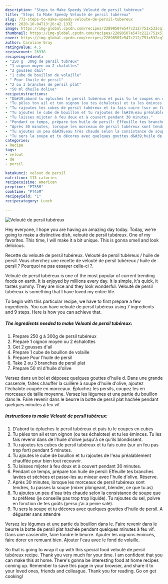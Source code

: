 ```yaml
---
description: "Steps to Make Speedy Velouté de persil tubéreux"
title: "Steps to Make Speedy Velouté de persil tubéreux"
slug: 773-steps-to-make-speedy-veloute-de-persil-tubereux
date: 2020-10-04T13:26:42.133Z
image: https://img-global.cpcdn.com/recipes/22898507e547c212/751x532cq70/veloute-de-persil-tubereux-photo-principale-de-la-recette.jpg
thumbnail: https://img-global.cpcdn.com/recipes/22898507e547c212/751x532cq70/veloute-de-persil-tubereux-photo-principale-de-la-recette.jpg
cover: https://img-global.cpcdn.com/recipes/22898507e547c212/751x532cq70/veloute-de-persil-tubereux-photo-principale-de-la-recette.jpg
author: Caroline Gray
ratingvalue: 4.5
reviewcount: 26938
recipeingredient:
- "250 g  300g de persil tubreux"
- "1 oignon moyen ou 2 chalottes"
- "2 gousses dail"
- "1 cube de bouillon de volaille"
- " Pour lhuile de persil"
- "2 ou 3 branches de persil plat"
- "50 ml dhuile dolive"
recipeinstructions:
- "D&#39;abord tu épluches le persil tubéreux et puis tu le coupes en cubes"
- "Tu pèles ton ail et ton oignon (ou tes échalotes) et tu les éminces. Tu les fais revenir dans de l&#39;huile d&#39;olive jusqu&#39;à ce qu&#39;ils blondissent."
- "Tu rajoutes tes cubes de persil tubéreux et tu fais cuire (sur un feu pas trop fort) pendant 5 minutes."
- "Tu ajoutes le cube de bouillon et tu rajoutes de l&#39;eau préalablement chauffée pour bien tout recouvrir."
- "Tu laisses mijoter à feu doux et à couvert pendant 30 minutes."
- "Pendant ce temps, prépare ton huile de persil: Effeuille tes branches lavées et séchées et passe-les au mixeur avec l&#39;huile d&#39;olive. Réserve."
- "Après 30 minutes, lorsque les morceaux de persil tubéreux sont tendres, tu passes la soupe (mixer plongeant, blender, ce que tu as)"
- "Tu ajoutes un peu d&#39;eau très chaude selon la consistance de soupe que tu préfères (je conseille pas trop trop liquide). Tu rajoutes du sel, poivre en fonction de tes goûts (perso j&#39;ai à peine salé)."
- "Tu sers la soupe et tu décores avec quelques gouttes d&#39;huile de persil. A déguster sans attendre"
categories:
- Recipe
tags:
- velout
- de
- persil

katakunci: velout de persil 
nutrition: 113 calories
recipecuisine: American
preptime: "PT35M"
cooktime: "PT45M"
recipeyield: "1"
recipecategory: Lunch

---
```



![Velouté de persil tubéreux](https://img-global.cpcdn.com/recipes/22898507e547c212/751x532cq70/veloute-de-persil-tubereux-photo-principale-de-la-recette.jpg)

Hey everyone, I hope you are having an amazing day today. Today, we're going to make a distinctive dish, velouté de persil tubéreux. One of my favorites. This time, I will make it a bit unique. This is gonna smell and look delicious.

Recette du velouté de persil tubéreux. Velouté de persil tubéreux / huile de persil. Vous cherchez une recette de velouté de persil tubéreux / huile de persil ? Pourquoi ne pas essayer celle-ci ?.

Velouté de persil tubéreux is one of the most popular of current trending foods on earth. It is enjoyed by millions every day. It is simple, it's quick, it tastes yummy. They are nice and they look wonderful. Velouté de persil tubéreux is something that I have loved my entire life.


To begin with this particular recipe, we have to first prepare a few ingredients. You can have velouté de persil tubéreux using 7 ingredients and 9 steps. Here is how you can achieve that.

<!--inarticleads1-->

##### The ingredients needed to make Velouté de persil tubéreux:

1. Prepare 250 g à 300g de persil tubéreux
1. Prepare 1 oignon moyen ou 2 échalottes
1. Get 2 gousses d&#39;ail
1. Prepare 1 cube de bouillon de volaille
1. Prepare  Pour l&#39;huile de persil
1. Take 2 ou 3 branches de persil plat
1. Prepare 50 ml d&#39;huile d&#39;olive


Versez dans un bol et déposez quelques gouttes d&#39;huile d. Dans une grande casserole, faites chauffer la cuillère à soupe d&#39;huile d&#39;olive, ajoutez l&#39;échalote coupée en morceaux. Épluchez les persils, coupez les en morceaux de taille moyenne. Versez les légumes et une partie du bouillon dans le. Faire revenir dans le beurre la botte de persil plat hachée pendant quelques minutes à feu vif. 

<!--inarticleads2-->

##### Instructions to make Velouté de persil tubéreux:

1. D&#39;abord tu épluches le persil tubéreux et puis tu le coupes en cubes
1. Tu pèles ton ail et ton oignon (ou tes échalotes) et tu les éminces. Tu les fais revenir dans de l&#39;huile d&#39;olive jusqu&#39;à ce qu&#39;ils blondissent.
1. Tu rajoutes tes cubes de persil tubéreux et tu fais cuire (sur un feu pas trop fort) pendant 5 minutes.
1. Tu ajoutes le cube de bouillon et tu rajoutes de l&#39;eau préalablement chauffée pour bien tout recouvrir.
1. Tu laisses mijoter à feu doux et à couvert pendant 30 minutes.
1. Pendant ce temps, prépare ton huile de persil: Effeuille tes branches lavées et séchées et passe-les au mixeur avec l&#39;huile d&#39;olive. Réserve.
1. Après 30 minutes, lorsque les morceaux de persil tubéreux sont tendres, tu passes la soupe (mixer plongeant, blender, ce que tu as)
1. Tu ajoutes un peu d&#39;eau très chaude selon la consistance de soupe que tu préfères (je conseille pas trop trop liquide). Tu rajoutes du sel, poivre en fonction de tes goûts (perso j&#39;ai à peine salé).
1. Tu sers la soupe et tu décores avec quelques gouttes d&#39;huile de persil. A déguster sans attendre


Versez les légumes et une partie du bouillon dans le. Faire revenir dans le beurre la botte de persil plat hachée pendant quelques minutes à feu vif. Dans une casserolle, faire fondre le beurre. Ajouter les oignons émincés, faire dorer en remuant bien. Ajouter l&#39;eau avec le fond de volaille. 

So that is going to wrap it up with this special food velouté de persil tubéreux recipe. Thank you very much for your time. I am confident that you can make this at home. There's gonna be interesting food at home recipes coming up. Remember to save this page in your browser, and share it to your loved ones, friends and colleague. Thank you for reading. Go on get cooking!
